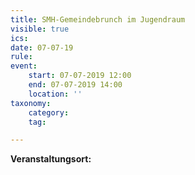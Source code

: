 ```yaml
---
title: SMH-Gemeindebrunch im Jugendraum
visible: true
ics: 
date: 07-07-19
rule: 
event:
	start: 07-07-2019 12:00
	end: 07-07-2019 14:00
	location: ''
taxonomy:
	category: 
	tag: 

---
```




**Veranstaltungsort:** 

